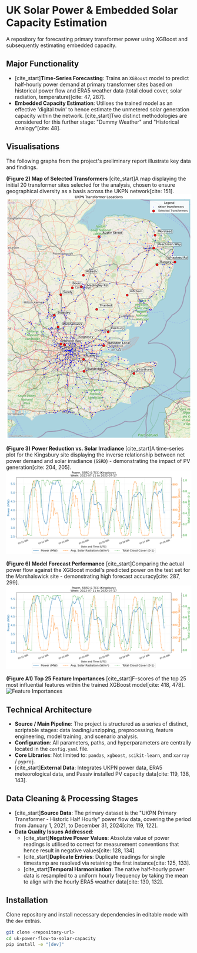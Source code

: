 # UK Solar Power & Embedded Solar Capacity Estimation

A repository for forecasting primary transformer power using XGBoost and subsequently estimating embedded capacity.

## Major Functionality

* [cite_start]**Time-Series Forecasting**: Trains an `XGBoost` model to predict half-hourly power demand at primary transformer sites based on historical power flow and ERA5 weather data (total cloud cover, solar radiation, temperature)[cite: 47, 287].
* **Embedded Capacity Estimation**: Utilises the trained model as an effective 'digital twin' to hence estimate the unmetered solar generation capacity within the network. [cite_start]Two distinct methodologies are considered for this further stage: "Dummy Weather" and "Historical Analogy"[cite: 48].

## Visualisations

The following graphs from the project's preliminary report illustrate key data and findings.

**(Figure 2) Map of Selected Transformers**
[cite_start]A map displaying the initial 20 transformer sites selected for the analysis, chosen to ensure geographical diversity as a basis across the UKPN network[cite: 151].
![Map of Selected Transformers](./docs/images/map_figure_2.png)

**(Figure 3) Power Reduction vs. Solar Irradiance**
[cite_start]A time-series plot for the Kingsbury site displaying the inverse relationship between net power demand and solar irradiance (`SSRD`) - demonstrating the impact of PV generation[cite: 204, 205].
![Power vs Solar Irradiance](./docs/images/power_vs_solar_figure_3.png)

**(Figure 6) Model Forecast Performance**
[cite_start]Comparing the actual power flow against the XGBoost model's predicted power on the test set for the Marshalswick site - demonstrating high forecast accuracy[cite: 287, 299].
![Model Forecast Performance](./docs/images/performance_figure_6.png)

**(Figure A1) Top 25 Feature Importances**
[cite_start]F-scores of the top 25 most influential features within the trained XGBoost model[cite: 418, 478].
![Feature Importances](./docs/images/feature_importance_figure_A1.png)

## Technical Architecture

* **Source / Main Pipeline**: The project is structured as a series of distinct, scriptable stages: data loading/unzipping, preprocessing, feature engineering, model training, and scenario analysis.
* **Configuration**: All parameters, paths, and hyperparameters are centrally located in the `config.yaml` file.
* **Core Libraries**: Not limited to: `pandas`, `xgboost`, `scikit-learn`, and `xarray` / `pyproj`.
* [cite_start]**External Data**: Integrates UKPN power data, ERA5 meteorological data, and Passiv installed PV capacity data[cite: 119, 138, 143].

## Data Cleaning & Processing Stages

* [cite_start]**Source Data**: The primary dataset is the "UKPN Primary Transformer - Historic Half Hourly" power flow data, covering the period from January 1, 2021, to December 31, 2024[cite: 119, 122].
* **Data Quality Issues Addressed**:
    * [cite_start]**Negative Power Values**: Absolute value of power readings is utilised to correct for measurement conventions that hence result in negative values[cite: 128, 134].
    * [cite_start]**Duplicate Entries**: Duplicate readings for single timestamp are resolved via retaining the first instance[cite: 125, 133].
    * [cite_start]**Temporal Harmonisation**: The native half-hourly power data is resampled to a uniform hourly frequency by taking the mean to align with the hourly ERA5 weather data[cite: 130, 132].

## Installation

Clone repository and install necessary dependencies in editable mode with the `dev` extras.

```bash
git clone <repository-url>
cd uk-power-flow-to-solar-capacity
pip install -e "[dev]"